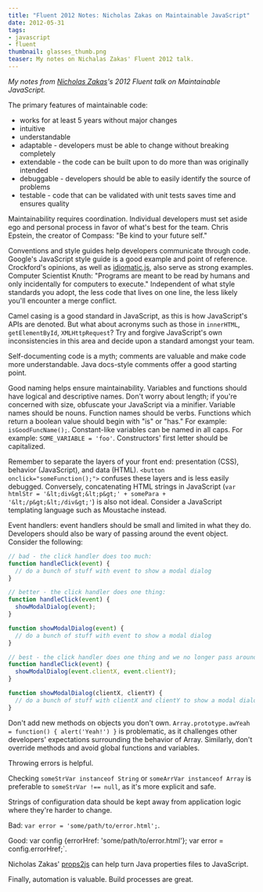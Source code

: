 ```yaml
---
title: "Fluent 2012 Notes: Nicholas Zakas on Maintainable JavaScript"
date: 2012-05-31
tags:
- javascript
- fluent
thumbnail: glasses_thumb.png
teaser: My notes on Nichalas Zakas' Fluent 2012 talk.
---
```


_My notes from [Nicholas Zakas](http://www.nczonline.net)'s 2012 Fluent talk on Maintainable JavaScript._

The primary features of maintainable code:


* works for at least 5 years without major changes
* intuitive
* understandable
* adaptable - developers must be able to change without breaking completely
* extendable - the code can be built upon to do more than was originally intended
* debuggable - developers should be able to easily identify the source of problems
* testable - code that can be validated with unit tests saves time and ensures quality

Maintainability requires coordination. Individual developers must set aside ego and personal process in favor of what's best for the team. Chris Epstein, the creator of Compass: "Be kind to your future self."

Conventions and style guides help developers communicate through code. Google's JavaScript style guide is a good example and point of reference. Crockford's opinions, as well as [idiomatic.js](https://github.com/rwldrn/idiomatic.js), also serve as strong examples. Computer Scientist Knuth: "Programs are meant to be read by humans and only incidentally for computers to execute." Independent of what style standards you adopt, the less code that lives on one line, the less likely you'll encounter a merge conflict.

Camel casing is a good standard in JavaScript, as this is how JavaScript's APIs are denoted. But what about acronyms such as those in `innerHTML`, `getElementById`, `XMLHttpRequest`? Try and forgive JavaScript's own inconsistencies in this area and decide upon a standard amongst your team.

Self-documenting code is a myth; comments are valuable and make code more understandable. Java docs-style comments offer a good starting point.

Good naming helps ensure maintainability. Variables and functions should have logical and descriptive names. Don't worry about length; if you're concerned with size, obfuscate your JavaScript via a minifier. Variable names should be nouns. Function names should be verbs. Functions which return a boolean value should begin with "is" or "has." For example: `isGoodFuncName();`. Constant-like variables can be named in all caps. For example: `SOME_VARIABLE = 'foo'`. Constructors' first letter should be capitalized.

Remember to separate the layers of your front end: presentation (CSS), behavior (JavaScript), and data (HTML). `<button onclick="someFunction();">` confuses these layers and is less easily debugged. Conversely, concatenating HTML strings in JavaScript (`var htmlStr = '&lt;div&gt;&lt;p&gt;' + somePara + '&lt;/p&gt;&lt;/div&gt;'`) is also not ideal. Consider a JavaScript templating language such as Moustache instead.

Event handlers: event handlers should be small and limited in what they do. Developers should also be wary of passing around the event object. Consider the following:

```javascript
// bad - the click handler does too much:
function handleClick(event) {
  // do a bunch of stuff with event to show a modal dialog
}

// better - the click handler does one thing:
function handleClick(event) {
  showModalDialog(event);
}

function showModalDialog(event) {
  // do a bunch of stuff with event to show a modal dialog
}

// best - the click handler does one thing and we no longer pass around the event object:
function handleClick(event) {
  showModalDialog(event.clientX, event.clientY);
}

function showModalDialog(clientX, clientY) {
  // do a bunch of stuff with clientX and clientY to show a modal dialog
}
```

Don't add new methods on objects you don't own. `Array.prototype.awYeah = function() { alert('Yeah!') }` is problematic, as it challenges other developers' expectations surrounding the behavior of Array. Similarly, don't override methods and avoid global functions and variables.

Throwing errors is helpful.

Checking `someStrVar instanceof String` or `someArrVar instanceof Array` is preferable to `someStrVar !== null`, as it's more explicit and safe.

Strings of configuration data should be kept away from application logic where they're harder to change.

Bad: `var error = 'some/path/to/error.html';`.

Good: var config {errorHref: 'some/path/to/error.html'}; var error = config.errorHref;`.

Nicholas Zakas' [props2js](https://github.com/nzakas/props2js) can help turn Java properties files to JavaScript.

Finally, automation is valuable. Build processes are great.
